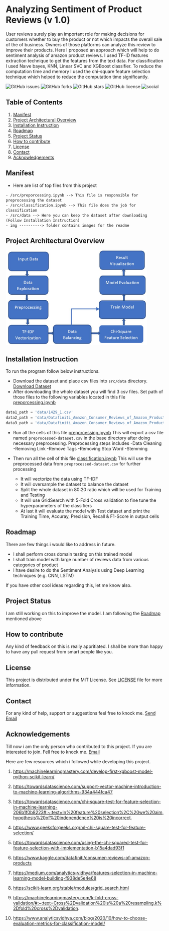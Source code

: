 # Analyzing Sentiment of Product Reviews (v 1.0)


User reviews surely play an important role for making decisions for customers whether to buy the product or not which impacts the overall sale of the of business. Owners of those platforms can analyze this review to improve their products. Here I proposed an approach which will help to do sentiment analysis of amazon product reviews. I used TF-ID features extraction technique to get the features from the text data. For classification I used Naıve bayes, KNN, Linear SVC and XGBoost classifier. To reduce the computation time and memory I used the chi-square feature selection technique which helped to reduce the computation time significantly.



![GitHub issues](https://img.shields.io/github/issues/craftsbyshuvro/Sentiment_Analysis_Product_Review) ![GitHub forks](https://img.shields.io/github/forks/craftsbyshuvro/Sentiment_Analysis_Product_Review) ![GitHub stars](https://img.shields.io/github/stars/craftsbyshuvro/Sentiment_Analysis_Product_Review) ![GitHub license](https://img.shields.io/github/license/craftsbyshuvro/Sentiment_Analysis_Product_Review) ![social](https://img.shields.io/twitter/url?url=https%3A%2F%2Fgithub.com%2Fcraftsbyshuvro%2FSentiment_Analysis_Product_Review)

## Table of Contents

1. [Manifest](#manifest)
2. [Project Architectural Overview](#project-architectural-overview)
3. [Installation Instruction](#installation-instruction)
4. [Roadmap](#roadmap)
5. [Project Status](#project-status)
6. [How to contribute](#how-to-contribute)
7. [License](#license)
8. [Contact](#contact)
8. [Acknowledgements](#acknowledgements)


## Manifest

- Here are list of top files from this project

```
- /src/preporcessing.ipynb --> This file is responsible for preprocessing the dataset
- /src/classification.ipynb --> This file does the job for classification
- /src/data --> Here you can keep the dataset after downloading (Follow Installation Instruction)
- img ----------> folder contains images for the readme
```

## Project Architectural Overview
<img src="img/SentimentAnalysisModelArchitecture.JPG" alt="drawing" width="450"/>

## Installation Instruction
To run the program follow below instructions.

- Download the dataset and place csv files into `src/data` directory. [Download Dataset](https://www.kaggle.com/datafiniti/consumer-reviews-of-amazon-products/download)
- After downloading the whole dataset you will find 3 csv files. Set path of those files to the following variables located in this file [preporcessing.ipynb](src/preporcessing.ipynb)


```python
data1_path = 'data/1429_1.csv'
data2_path = 'data/Datafiniti_Amazon_Consumer_Reviews_of_Amazon_Products_May19.csv'
data3_path = 'data/Datafiniti_Amazon_Consumer_Reviews_of_Amazon_Products.csv'
```
- Run all the cells of this file [preporcessing.ipynb](src/preporcessing.ipynb)
This will export a csv file named `preprocessed-dataset.csv` in the base directory after doing necessary preprocessing. Preprocessing steps includes
    -Data Cleaning
    -Removing Link
    -Remove Tags
    -Removing Stop Word
    -Stemming

- Then run all the cell of this file [classification.ipynb](src/classification.ipynb)
This will use the preprocessed data from `preprocessed-dataset.csv` for further processing
    - It will vectorize the data using TF-IDF
    - It will oversample the dataset to balance the dataset
    - Split the whole dataset in 80:20 ratio which will be used for Training and Testing
    - It will use GridSearch with 5-Fold Cross validation to fine tune the hyperparameters of the classifiers
    - At last it will evaluate the model with Test dataset and print the Training Time, Accuray, Precision, Recall & F1-Score in output cells


## Roadmap
There are few things i would like to address in future.
- I shall perform cross domain testing on this trained model
- I shall train model with large number of reviews data from various categories of product
- I have desire to do the Sentiment Analysis using Deep Learning techniques (e.g. CNN, LSTM)

If you have other cool ideas regarding this, let me know also.

## Project Status
I am still working on this to improve the model. I am following the [Roadmap](#roadmap) mentioned above

## How to contribute
 Any kind of feedback on this is really appritiated. I shall be more than happy to have any pull request from smart people like you.
 

## License
This project is distributed under the MIT License. See [LICENSE](LICENSE.md) file for more information.

## Contact
For any kind of help, support or suggestions feel free to knock me. <a href = "mailto: mali23@lakeheadu.ca">Send Email</a>


## Acknowledgements
Till now i am the only person who contributed to this project. If you are interested to join. Fell free to knock me. <a href = "mailto: mali23@lakeheadu.ca">Email</a>

Here are few resources which i followed while developing this project.

01. https://machinelearningmastery.com/develop-first-xgboost-model-python-scikit-learn/

02. https://towardsdatascience.com/support-vector-machine-introduction-to-machine-learning-algorithms-934a444fca47

03. https://towardsdatascience.com/chi-square-test-for-feature-selection-in-machine-learning-206b1f0b8223#:~:text=In%20feature%20selection%2C%20we%20aim,hypothesis%20of%20independence%20is%20incorrect.

04. https://www.geeksforgeeks.org/ml-chi-square-test-for-feature-selection/

05. https://towardsdatascience.com/using-the-chi-squared-test-for-feature-selection-with-implementation-b15a4dad93f1

06. https://www.kaggle.com/datafiniti/consumer-reviews-of-amazon-products

07. https://medium.com/analytics-vidhya/features-selection-in-machine-learning-model-building-f938de5e4e68

08. https://scikit-learn.org/stable/modules/grid_search.html

09. https://machinelearningmastery.com/k-fold-cross-validation/#:~:text=Cross%2Dvalidation%20is%20a%20resampling,k%2Dfold%20cross%2Dvalidation.

10. https://www.analyticsvidhya.com/blog/2020/10/how-to-choose-evaluation-metrics-for-classification-model/
